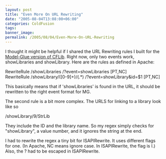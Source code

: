 ```yaml
---
layout: post
title: "Even More On URL Rewriting"
date: "2005-08-04T13:08:00+06:00"
categories: ColdFusion 
tags: 
banner_image: 
permalink: /2005/08/04/Even-More-On-URL-Rewriting
---
```


I thought it might be helpful if I shared the URL Rewriting rules I built for the <a href="http://mg.cflib.org">Model-Glue version of CFLib</a>. Right now, only two events work, showLibraries and showLibrary. Here are the rules as defined in Apache:

RewriteRule /showLibraries /?event=showLibraries [PT,NC]<br>
RewriteRule /showLibrary/([0-9]+)/(.*) /?event=showLibrary&id=$1 [PT,NC]<br>

This basically means that if 'showLibraries' is found in the URL, it should be rewritten to the right event format for MG. 

The second rule is a bit more complex. The URLS for linking to a library look like so

/showLibrary/9/StrLib

They include the ID and the library name. So my regex simply checks for "showLibrary", a value number, and it ignores the string at the end. 

I had to rewrite the regex a tiny bit for ISAPIRewrite. It uses different flags for one. (In Apache, NC means ignore case. In ISAPIRewrite, the flag is I.) Also, the ? had to be escaped in ISAPIRewrite.